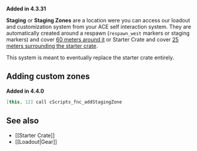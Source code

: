 **Added in 4.3.31**
 
**Staging** or **Staging Zones** are a location were you can access our loadout and customization system from your ACE self interaction system. They are automatically created around a respawn (`respawn_west` markers or staging markers) and cover [60 meters around it](https://github.com/7Cav/cScripts/blob/master/cScripts/functions/init/fn_initStaging.sqf#L36) or Starter Crate and cover [25 meters surrounding the starter crate](https://github.com/7Cav/cScripts/blob/master/cScripts/functions/logistics/fn_doStarterCrate.sqf#L99).

This system is meant to eventually replace the starter crate entirely.

## Adding custom zones
**Added in 4.4.0**
```cpp
[this, 12] call cScripts_fnc_addStagingZone
```

## See also
- [[Starter Crate]]
- [[Loadout|Gear]]